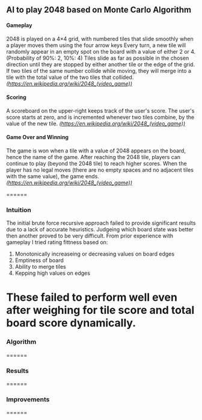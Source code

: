 ## AI to play 2048 based on Monte Carlo Algorithm
#### Gameplay
2048 is played on a 4×4 grid, with numbered tiles that slide smoothly when a player moves them using the four arrow keys Every turn, a new tile will randomly appear in an empty spot on the board with a value of either 2 or 4. (Probability of 90%: 2, 10%: 4) Tiles slide as far as possible in the chosen direction until they are stopped by either another tile or the edge of the grid. If two tiles of the same number collide while moving, they will merge into a tile with the total value of the two tiles that collided. <i>(https://en.wikipedia.org/wiki/2048_(video_game))</i>

#### Scoring
A scoreboard on the upper-right keeps track of the user's score. The user's score starts at zero, and is incremented whenever two tiles combine, by the value of the new tile. <i>(https://en.wikipedia.org/wiki/2048_(video_game))</i>

#### Game Over and Winning
The game is won when a tile with a value of 2048 appears on the board, hence the name of the game. After reaching the 2048 tile, players can continue to play (beyond the 2048 tile) to reach higher scores. When the player has no legal moves (there are no empty spaces and no adjacent tiles with the same value), the game ends. <i>(https://en.wikipedia.org/wiki/2048_(video_game))</i>

======


### Intuition
The initial brute force recursive approach failed to provide significant results due to a lack of accurate heuristics. Judgeing which board state was better then another proved to be very difficult. From prior experience with gameplay I tried rating fittness based on:

1. Monotonically increaseing or decreasing values on board edges
2. Emptiness of board
3. Ability to merge tiles
4. Kepping high values on edges

These failed to perform well even after weighing for tile score and total board score dynamically.
======

### Algorithm
======

### Results
======

### Improvements
======
